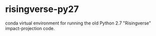 # risingverse-py27
conda virtual environment for running the old Python 2.7 "Risingverse" impact-projection code.
